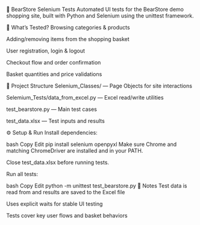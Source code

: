 🐻 BearStore Selenium Tests
Automated UI tests for the BearStore demo shopping site, built with Python and Selenium using the unittest framework.

🎯 What’s Tested?
Browsing categories & products

Adding/removing items from the shopping basket

User registration, login & logout

Checkout flow and order confirmation

Basket quantities and price validations

📂 Project Structure
Selenium_Classes/ — Page Objects for site interactions

Selemium_Tests/data_from_excel.py — Excel read/write utilities

test_bearstore.py — Main test cases

test_data.xlsx — Test inputs and results

⚙️ Setup & Run
Install dependencies:

bash
Copy
Edit
pip install selenium openpyxl
Make sure Chrome and matching ChromeDriver are installed and in your PATH.

Close test_data.xlsx before running tests.

Run all tests:

bash
Copy
Edit
python -m unittest test_bearstore.py
📝 Notes
Test data is read from and results are saved to the Excel file

Uses explicit waits for stable UI testing

Tests cover key user flows and basket behaviors
